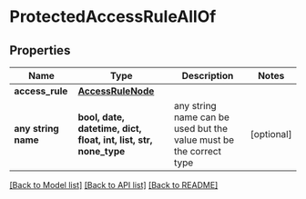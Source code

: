 # ProtectedAccessRuleAllOf


## Properties
Name | Type | Description | Notes
------------ | ------------- | ------------- | -------------
**access_rule** | [**AccessRuleNode**](AccessRuleNode.md) |  | 
**any string name** | **bool, date, datetime, dict, float, int, list, str, none_type** | any string name can be used but the value must be the correct type | [optional]

[[Back to Model list]](../README.md#documentation-for-models) [[Back to API list]](../README.md#documentation-for-api-endpoints) [[Back to README]](../README.md)



